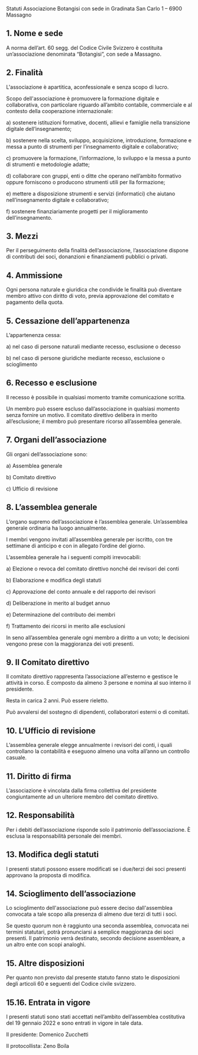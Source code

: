 Statuti Associazione Botangisi
con sede in Gradinata San Carlo 1 – 6900 Massagno

## 1. Nome e sede

A norma dell’art. 60 segg. del Codice Civile Svizzero è costituita un’associazione denominata  “Botangisi”, con sede a Massagno.

## 2. Finalità

L'associazione è apartitica, aconfessionale e senza scopo di lucro.

Scopo dell'associazione è promuovere la formazione digitale e collaborativa, con particolare riguardo all’ambito contabile, commerciale e al contesto della cooperazione internazionale:

a)	sostenere istituzioni formative, docenti, allievi e famiglie nella transizione digitale dell’insegnamento;

b)	sostenere nella scelta, sviluppo, acquisizione, introduzione, formazione e messa a punto di strumenti per l’insegnamento digitale e collaborativo; 

c)	promuovere la formazione, l’informazione, lo sviluppo e la messa a punto di strumenti e metodologie adatte; 

d)	collaborare con gruppi, enti o ditte che operano nell’ambito formativo oppure forniscono o producono strumenti utili per lla formazione;

e)	mettere a disposizione strumenti e servizi (informatici) che aiutano nell’insegnamento digitale e collaborativo; 

f)	sostenere finanziariamente progetti per il miglioramento dell’insegnamento.

## 3. Mezzi 

Per il perseguimento della finalità dell’associazione, l’associazione dispone di contributi dei soci, donanzioni e finanziamenti pubblici o privati. 

## 4. Ammissione

Ogni persona naturale e giuridica che condivide le finalità può diventare membro attivo con diritto di voto, previa approvazione del comitato e pagamento della quota.

## 5. Cessazione dell’appartenenza

L’appartenenza cessa: 

a)	nel caso di persone naturali mediante recesso, esclusione o decesso

b)	nel caso di persone giuridiche mediante recesso, esclusione o scioglimento

## 6. Recesso e esclusione

Il recesso è possibile in qualsiasi momento tramite comunicazione scritta. 

Un membro può essere escluso dall’associazione in qualsiasi momento senza fornire un motivo. Il comitato direttivo delibera in merito all’esclusione; il membro può presentare ricorso all’assemblea generale.
 

## 7. Organi dell’associazione

Gli organi dell’associazione sono:

a)	Assemblea generale 

b)	Comitato direttivo

c)	Ufficio di revisione

## 8. L’assemblea generale

L’organo supremo dell’associazione è l’assemblea generale. Un’assemblea generale ordinaria ha luogo annualmente.

I membri vengono invitati all’assemblea generale per iscritto, con tre settimane di anticipo e con in allegato l’ordine del giorno.  

L’assemblea generale ha i seguenti compiti irrevocabili:  

a)	Elezione o revoca del comitato direttivo nonché dei revisori dei conti

b)	Elaborazione e modifica degli statuti

c)	Approvazione del conto annuale e del rapporto dei revisori

d)	Deliberazione in merito al budget annuo

e)	Determinazione del contributo dei membri

f)	Trattamento dei ricorsi in merito alle esclusioni

In seno all’assemblea generale ogni membro a diritto a un voto; le decisioni vengono prese con la maggioranza dei voti presenti. 

## 9. Il Comitato direttivo

Il comitato direttivo rappresenta l’associazione all’esterno e gestisce le attività in corso.
È composto da almeno 3 persone e nomina al suo interno il presidente.

Resta in carica 2 anni. Può essere rieletto.

Può avvalersi del sostegno di dipendenti, collaboratori esterni o di comitati.

## 10. L’Ufficio di revisione

L’assemblea generale elegge annualmente i revisori dei conti, i quali controllano la contabilità e eseguono almeno una volta all’anno un controllo casuale. 

## 11. Diritto di firma 

L’associazione è vincolata dalla firma collettiva del presidente congiuntamente ad un ulteriore membro del comitato direttivo.

## 12. Responsabilità

Per i debiti dell’associazione risponde solo il patrimonio dell’associazione. È esclusa la responsabilità personale dei membri.

## 13. Modifica degli statuti

I presenti statuti possono essere modificati se i due/terzi dei soci presenti approvano la proposta di modifica.

## 14. Scioglimento dell’associazione

Lo scioglimento dell'associazione può essere deciso dall'assemblea convocata a tale scopo alla presenza di almeno due terzi di tutti i soci.

Se questo quorum non è raggiunto una seconda assemblea, convocata nei termini statutari, potrà pronunciarsi a semplice maggioranza dei soci presenti. Il patrimonio verrà destinato, secondo decisione assembleare, a un altro ente con scopi analoghi.

## 15. Altre disposizioni 

Per quanto non previsto dal presente statuto fanno stato le disposizioni degli articoli 60 e seguenti del Codice civile svizzero.

## 15.16. Entrata in vigore

I presenti statuti sono stati accettati nell’ambito dell’assemblea costitutiva del 19 gennaio 2022 e sono entrati in vigore in tale data.




Il presidente:	Domenico Zucchetti



Il protocollista: Zeno Boila 



